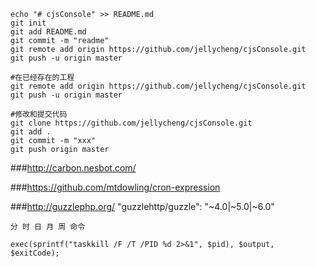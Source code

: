 
```第一次
echo "# cjsConsole" >> README.md
git init
git add README.md
git commit -m "readme"
git remote add origin https://github.com/jellycheng/cjsConsole.git
git push -u origin master

#在已经存在的工程
git remote add origin https://github.com/jellycheng/cjsConsole.git
git push -u origin master

#修改和提交代码
git clone https://github.com/jellycheng/cjsConsole.git
git add .
git commit -m "xxx"
git push origin master
```


###http://carbon.nesbot.com/

###https://github.com/mtdowling/cron-expression

###http://guzzlephp.org/
"guzzlehttp/guzzle": "~4.0|~5.0|~6.0"



```
分 时 日 月 周 命令

exec(sprintf("taskkill /F /T /PID %d 2>&1", $pid), $output, $exitCode);

```